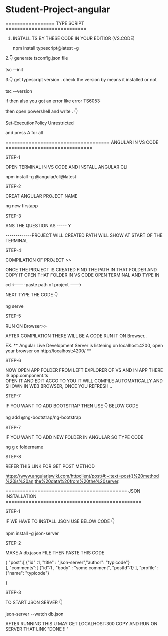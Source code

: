 # Student-Project-angular





=================  TYPE SCRIPT ============================


1. INSTALL  TS  BY THESE CODE IN YOUR EDITIOR (VS.CODE)
    
    npm install typescript@latest -g

2.👇️ generate tsconfig.json file

tsc --init

3.👇️ get typescript version  .  check the version by means it installed or not

tsc --version


if then also you got an error  like error    TS6053

then open powershell   and write . 👇️

 Set-ExecutionPolicy Unrestricted   

and press  A   for all


==================================== ANGULAR IN VS CODE ==============================

STEP-1

OPEN TERMINAL IN VS CODE AND INSTALL ANGULAR CLI 

npm install -g @angular/cli@latest



 STEP-2 

CREAT ANGULAR PROJECT NAME 

ng new firstapp


STEP-3

ANS THE QUESTION   AS   -----  Y


-------------PROJECT WILL CREATED PATH WILL SHOW AT START OF THE TERMINAL 

STEP-4

COMPILATION OF PROJECT >>

ONCE THE PROJECT IS CREATED FIND THE PATH IN THAT FOLDER AND COPY IT OPEN THAT FOLDER IN VS CODE 
OPEN TERMINAL AND TYPE IN 

cd  <----paste path of project --->

NEXT TYPE THE CODE 👇

ng serve 



STEP-5 

RUN ON Browser>>

AFTER COMPILATION THERE WILL BE A CODE RUN IT ON Browser..

EX.   ** Angular Live Development Server is listening on localhost:4200, open your browser on http://localhost:4200/ **

STEP-6

NOW OPEN APP FOLDER FROM LEFT EXPLORER OF VS AND IN APP THERE IS app.component.ts  
OPEN IT AND EDIT ACCO TO YOU IT WILL COMPILE AUTOMATICALLY AND SHOWN IN WEB BROWSER,
ONCE YOU REFRESH .. 



STEP-7 

IF YOU WANT TO ADD BOOTSTRAP THEN USE 👇 BELOW CODE 

ng add @ng-bootstrap/ng-bootstrap

STEP-7 

IF YOU WANT TO ADD NEW FOLDER IN ANGULAR SO TYPE CODE 

ng g c  foldername 


STEP-8 

REFER THIS LINK FOR GET POST  METHOD

https://www.angularjswiki.com/httpclient/post/#:~:text=post()%20method%20is%20an,the%20data%20from%20the%20server.

==========================================  JSON INSTALLATION ===============================================

STEP-1

IF WE HAVE TO INSTALL JSON USE BELOW CODE 👇

npm install -g json-server

STEP-2

MAKE A db.jason FILE THEN PASTE THIS CODE 

{
"post":[  {"id" :1, "title" : "json-server","author": "typicode"}  
],
"comments":[  {"id":1 , "body" : "some comment", "postId":1}
],
"profile": {"name": "typicode"}

}

STEP-3

TO START JSON SERVER 👇

json-server --watch db.json

AFTER RUNNING THIS U MAY GET LOCALHOST:300 COPY AND RUN ON SERVER THAT LINK  "DONE !! '

